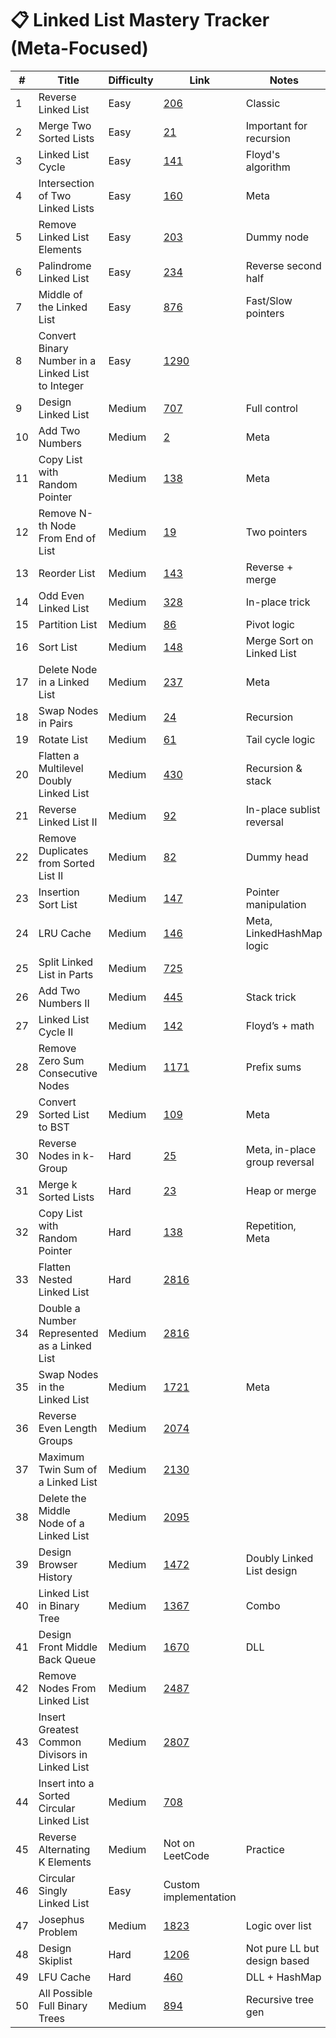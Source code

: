 # 📋 Linked List Mastery Tracker (Meta-Focused)

| #  | Title                                             | Difficulty | Link                                                                                      | Notes                         |
|----|---------------------------------------------------|------------|-------------------------------------------------------------------------------------------|-------------------------------|
| 1  | Reverse Linked List                               | Easy       | [206](https://leetcode.com/problems/reverse-linked-list/)                                 | Classic                       |
| 2  | Merge Two Sorted Lists                            | Easy       | [21](https://leetcode.com/problems/merge-two-sorted-lists/)                               | Important for recursion       |
| 3  | Linked List Cycle                                 | Easy       | [141](https://leetcode.com/problems/linked-list-cycle/)                                   | Floyd's algorithm             |
| 4  | Intersection of Two Linked Lists                  | Easy       | [160](https://leetcode.com/problems/intersection-of-two-linked-lists/)                    | Meta                          |
| 5  | Remove Linked List Elements                       | Easy       | [203](https://leetcode.com/problems/remove-linked-list-elements/)                         | Dummy node                    |
| 6  | Palindrome Linked List                            | Easy       | [234](https://leetcode.com/problems/palindrome-linked-list/)                              | Reverse second half           |
| 7  | Middle of the Linked List                         | Easy       | [876](https://leetcode.com/problems/middle-of-the-linked-list/)                           | Fast/Slow pointers            |
| 8  | Convert Binary Number in a Linked List to Integer | Easy       | [1290](https://leetcode.com/problems/convert-binary-number-in-a-linked-list-to-integer/)  |                               |
| 9  | Design Linked List                                | Medium     | [707](https://leetcode.com/problems/design-linked-list/)                                  | Full control                  |
| 10 | Add Two Numbers                                   | Medium     | [2](https://leetcode.com/problems/add-two-numbers/)                                       | Meta                          |
| 11 | Copy List with Random Pointer                     | Medium     | [138](https://leetcode.com/problems/copy-list-with-random-pointer/)                       | Meta                          |
| 12 | Remove N-th Node From End of List                 | Medium     | [19](https://leetcode.com/problems/remove-nth-node-from-end-of-list/)                     | Two pointers                  |
| 13 | Reorder List                                      | Medium     | [143](https://leetcode.com/problems/reorder-list/)                                        | Reverse + merge               |
| 14 | Odd Even Linked List                              | Medium     | [328](https://leetcode.com/problems/odd-even-linked-list/)                                | In-place trick                |
| 15 | Partition List                                    | Medium     | [86](https://leetcode.com/problems/partition-list/)                                       | Pivot logic                   |
| 16 | Sort List                                         | Medium     | [148](https://leetcode.com/problems/sort-list/)                                           | Merge Sort on Linked List     |
| 17 | Delete Node in a Linked List                      | Medium     | [237](https://leetcode.com/problems/delete-node-in-a-linked-list/)                        | Meta                          |
| 18 | Swap Nodes in Pairs                               | Medium     | [24](https://leetcode.com/problems/swap-nodes-in-pairs/)                                  | Recursion                     |
| 19 | Rotate List                                       | Medium     | [61](https://leetcode.com/problems/rotate-list/)                                          | Tail cycle logic              |
| 20 | Flatten a Multilevel Doubly Linked List           | Medium     | [430](https://leetcode.com/problems/flatten-a-multilevel-doubly-linked-list/)             | Recursion & stack             |
| 21 | Reverse Linked List II                            | Medium     | [92](https://leetcode.com/problems/reverse-linked-list-ii/)                               | In-place sublist reversal     |
| 22 | Remove Duplicates from Sorted List II             | Medium     | [82](https://leetcode.com/problems/remove-duplicates-from-sorted-list-ii/)                | Dummy head                    |
| 23 | Insertion Sort List                               | Medium     | [147](https://leetcode.com/problems/insertion-sort-list/)                                 | Pointer manipulation          |
| 24 | LRU Cache                                         | Medium     | [146](https://leetcode.com/problems/lru-cache/)                                           | Meta, LinkedHashMap logic     |
| 25 | Split Linked List in Parts                        | Medium     | [725](https://leetcode.com/problems/split-linked-list-in-parts/)                          |                               |
| 26 | Add Two Numbers II                                | Medium     | [445](https://leetcode.com/problems/add-two-numbers-ii/)                                  | Stack trick                   |
| 27 | Linked List Cycle II                              | Medium     | [142](https://leetcode.com/problems/linked-list-cycle-ii/)                                | Floyd’s + math                |
| 28 | Remove Zero Sum Consecutive Nodes                 | Medium     | [1171](https://leetcode.com/problems/remove-zero-sum-consecutive-nodes-from-linked-list/) | Prefix sums                   |
| 29 | Convert Sorted List to BST                        | Medium     | [109](https://leetcode.com/problems/convert-sorted-list-to-binary-search-tree/)           | Meta                          |
| 30 | Reverse Nodes in k-Group                          | Hard       | [25](https://leetcode.com/problems/reverse-nodes-in-k-group/)                             | Meta, in-place group reversal |
| 31 | Merge k Sorted Lists                              | Hard       | [23](https://leetcode.com/problems/merge-k-sorted-lists/)                                 | Heap or merge                 |
| 32 | Copy List with Random Pointer                     | Hard       | [138](https://leetcode.com/problems/copy-list-with-random-pointer/)                       | Repetition, Meta              |
| 33 | Flatten Nested Linked List                        | Hard       | [2816](https://leetcode.com/problems/double-a-number-represented-as-a-linked-list/)       |                               |
| 34 | Double a Number Represented as a Linked List      | Medium     | [2816](https://leetcode.com/problems/double-a-number-represented-as-a-linked-list/)       |                               |
| 35 | Swap Nodes in the Linked List                     | Medium     | [1721](https://leetcode.com/problems/swapping-nodes-in-a-linked-list/)                    | Meta                          |
| 36 | Reverse Even Length Groups                        | Medium     | [2074](https://leetcode.com/problems/reverse-nodes-in-even-length-groups/)                |                               |
| 37 | Maximum Twin Sum of a Linked List                 | Medium     | [2130](https://leetcode.com/problems/maximum-twin-sum-of-a-linked-list/)                  |                               |
| 38 | Delete the Middle Node of a Linked List           | Medium     | [2095](https://leetcode.com/problems/delete-the-middle-node-of-a-linked-list/)            |                               |
| 39 | Design Browser History                            | Medium     | [1472](https://leetcode.com/problems/design-browser-history/)                             | Doubly Linked List design     |
| 40 | Linked List in Binary Tree                        | Medium     | [1367](https://leetcode.com/problems/linked-list-in-binary-tree/)                         | Combo                         |
| 41 | Design Front Middle Back Queue                    | Medium     | [1670](https://leetcode.com/problems/design-front-middle-back-queue/)                     | DLL                           |
| 42 | Remove Nodes From Linked List                     | Medium     | [2487](https://leetcode.com/problems/remove-nodes-from-linked-list/)                      |                               |
| 43 | Insert Greatest Common Divisors in Linked List    | Medium     | [2807](https://leetcode.com/problems/insert-greatest-common-divisors-in-linked-list/)     |                               |
| 44 | Insert into a Sorted Circular Linked List         | Medium     | [708](https://leetcode.com/problems/insert-into-a-sorted-circular-linked-list/)           |                               |
| 45 | Reverse Alternating K Elements                    | Medium     | Not on LeetCode                                                                           | Practice                      |
| 46 | Circular Singly Linked List                       | Easy       | Custom implementation                                                                     |                               |
| 47 | Josephus Problem                                  | Medium     | [1823](https://leetcode.com/problems/find-the-winner-of-the-circular-game/)               | Logic over list               |
| 48 | Design Skiplist                                   | Hard       | [1206](https://leetcode.com/problems/design-skiplist/)                                    | Not pure LL but design based  |
| 49 | LFU Cache                                         | Hard       | [460](https://leetcode.com/problems/lfu-cache/)                                           | DLL + HashMap                 |
| 50 | All Possible Full Binary Trees                    | Medium     | [894](https://leetcode.com/problems/all-possible-full-binary-trees/)                      | Recursive tree gen            |

